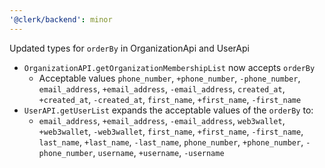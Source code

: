 ```yaml
---
'@clerk/backend': minor
---
```


Updated types for `orderBy` in OrganizationApi and UserApi
- `OrganizationAPI.getOrganizationMembershipList` now accepts `orderBy` 
  - Acceptable values `phone_number`, `+phone_number`, `-phone_number`, `email_address`, `+email_address`, `-email_address`, `created_at`, `+created_at`, `-created_at`, `first_name`, `+first_name`, `-first_name` 
- `UserAPI.getUserList` expands the acceptable values of the `orderBy` to:
  - `email_address`, `+email_address`, `-email_address`, `web3wallet`, `+web3wallet`, `-web3wallet`, `first_name`, `+first_name`, `-first_name`, `last_name`, `+last_name`, `-last_name`, `phone_number`, `+phone_number`, `-phone_number`, `username`, `+username`, `-username`
